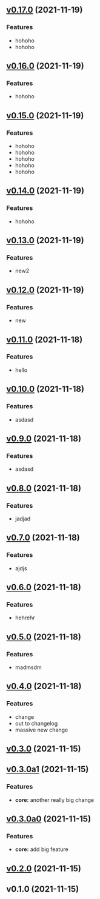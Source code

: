 
<a name="v0.17.0"></a>
## [v0.17.0](https://github.com/hpcflow/git-branching-test/compare/v0.16.0...v0.17.0) (2021-11-19)

### Features

* hohoho
* hohoho


<a name="v0.16.0"></a>
## [v0.16.0](https://github.com/hpcflow/git-branching-test/compare/v0.15.0...v0.16.0) (2021-11-19)

### Features

* hohoho


<a name="v0.15.0"></a>
## [v0.15.0](https://github.com/hpcflow/git-branching-test/compare/v0.14.0...v0.15.0) (2021-11-19)

### Features

* hohoho
* hohoho
* hohoho
* hohoho
* hohoho


<a name="v0.14.0"></a>
## [v0.14.0](https://github.com/hpcflow/git-branching-test/compare/v0.13.0...v0.14.0) (2021-11-19)

### Features

* hohoho


<a name="v0.13.0"></a>
## [v0.13.0](https://github.com/hpcflow/git-branching-test/compare/v0.12.0...v0.13.0) (2021-11-19)

### Features

* new2


<a name="v0.12.0"></a>
## [v0.12.0](https://github.com/hpcflow/git-branching-test/compare/v0.11.0...v0.12.0) (2021-11-19)

### Features

* new


<a name="v0.11.0"></a>
## [v0.11.0](https://github.com/hpcflow/git-branching-test/compare/v0.10.0...v0.11.0) (2021-11-18)

### Features

* hello


<a name="v0.10.0"></a>
## [v0.10.0](https://github.com/hpcflow/git-branching-test/compare/v0.9.0...v0.10.0) (2021-11-18)

### Features

* asdasd


<a name="v0.9.0"></a>
## [v0.9.0](https://github.com/hpcflow/git-branching-test/compare/v0.8.0...v0.9.0) (2021-11-18)

### Features

* asdasd


<a name="v0.8.0"></a>
## [v0.8.0](https://github.com/hpcflow/git-branching-test/compare/v0.7.0...v0.8.0) (2021-11-18)

### Features

* jadjad


<a name="v0.7.0"></a>
## [v0.7.0](https://github.com/hpcflow/git-branching-test/compare/v0.6.0...v0.7.0) (2021-11-18)

### Features

* ajdjs


<a name="v0.6.0"></a>
## [v0.6.0](https://github.com/hpcflow/git-branching-test/compare/v0.5.0...v0.6.0) (2021-11-18)

### Features

* hehrehr


<a name="v0.5.0"></a>
## [v0.5.0](https://github.com/hpcflow/git-branching-test/compare/v0.4.0...v0.5.0) (2021-11-18)

### Features

* madmsdm


<a name="v0.4.0"></a>
## [v0.4.0](https://github.com/hpcflow/git-branching-test/compare/v0.3.0...v0.4.0) (2021-11-18)

### Features

* change
* out to changelog
* massive new change


<a name="v0.3.0"></a>
## [v0.3.0](https://github.com/hpcflow/git-branching-test/compare/v0.3.0a1...v0.3.0) (2021-11-15)


<a name="v0.3.0a1"></a>
## [v0.3.0a1](https://github.com/hpcflow/git-branching-test/compare/v0.3.0a0...v0.3.0a1) (2021-11-15)

### Features

* **core:** another really big change


<a name="v0.3.0a0"></a>
## [v0.3.0a0](https://github.com/hpcflow/git-branching-test/compare/v0.2.0...v0.3.0a0) (2021-11-15)

### Features

* **core:** add big feature


<a name="v0.2.0"></a>
## [v0.2.0](https://github.com/hpcflow/git-branching-test/compare/v0.1.0...v0.2.0) (2021-11-15)


<a name="v0.1.0"></a>
## v0.1.0 (2021-11-15)

